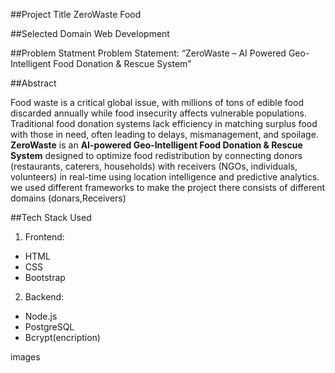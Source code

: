 ##Project Title
  ZeroWaste Food

  
##Selected Domain
   Web Development

   
##Problem Statment
  Problem Statement: “ZeroWaste – AI Powered Geo-Intelligent Food 
   Donation & Rescue System” 

##Abstract
 

Food waste is a critical global issue, with millions of tons of edible food discarded annually while food insecurity affects vulnerable populations. Traditional food donation systems lack efficiency in matching surplus food with those in need, often leading to delays, mismanagement, and spoilage. **ZeroWaste** is an **AI-powered Geo-Intelligent Food Donation & Rescue System** designed to optimize food redistribution by connecting donors (restaurants, caterers, households) with receivers (NGOs, individuals, volunteers) in real-time using location intelligence and predictive analytics. 
we used different frameworks to make the project there consists of different domains (donars,Receivers)
 
##Tech Stack Used

  1. Frontend:
   - HTML  
   - CSS
   - Bootstrap

  2. Backend:  
   - Node.js
   - PostgreSQL
   - Bcrypt(encription)  

 images
  

  


 
  
